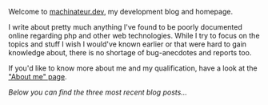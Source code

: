 Welcome to [machinateur.dev](https://machinateur.dev/), my development blog and homepage.

I write about pretty much anything I've found to be poorly documented online regarding php and other web technologies.
While I try to focus on the topics and stuff I wish I would've known earlier or that were hard to gain knowledge about,
there is no shortage of bug-anecdotes and reports too.

If you'd like to know more about me and my qualification, have a look at the ["About me" page](/about-me).

*Below you can find the three most recent blog posts...*
